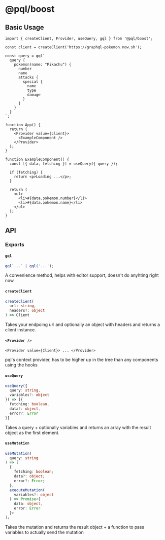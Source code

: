 # @pql/boost

## Basic Usage

```tsx
import { createClient, Provider, useQuery, gql } from '@pql/boost';

const client = createClient('https://graphql-pokemon.now.sh');

const query = gql`
  query {
    pokemon(name: "Pikachu") {
      number
      name
      attacks {
        special {
          name
          type
          damage
        }
      }
    }
  }
`;

function App() {
  return (
    <Provider value={client}>
      <ExampleComponent />
    </Provider>
  );
}

function ExampleComponent() {
  const [{ data, fetching }] = useQuery({ query });

  if (fetching) {
    return <p>Loading ...</p>;
  }

  return (
    <ul>
      <li>#{data.pokemon.number}</li>
      <li>#{data.pokemon.name}</li>
    </ul>
  );
}
```

## API

### Exports

#### `gql`

```ts
gql`...` | gql('...');
```

A convenience method, helps with editor support, doesn't do anyhting right now

#### `createClient`

```ts
createClient(
  url: string,
  headers?: object
) => Client
```

Takes your endpoing url and optionally an object with headers and returns a client instance.

#### `<Provider />`

```tsx
<Provider value={Client}> ... </Provider>
```

pql's context provider, has to be higher up in the tree than any components using the hooks

#### `useQuery`

```ts
useQuery({
  query: string,
  variables?: object
}) => [{
  fetching: boolean,
  data?: object,
  error?: Error
}]
```

Takes a query + optionally variables and returns an array with the result object as the first element.

#### `useMutation`

```ts
useMutation(
  query: string
) => [
  {
    fetching: boolean;
    data?: object;
    error?: Error;
  },
  executeMutation(
    variables?: object
  ) => Promise<{
    data: object,
    error: Error
  }>
];
```

Takes the mutation and returns the result object + a function to pass variables to actually send the mutation

